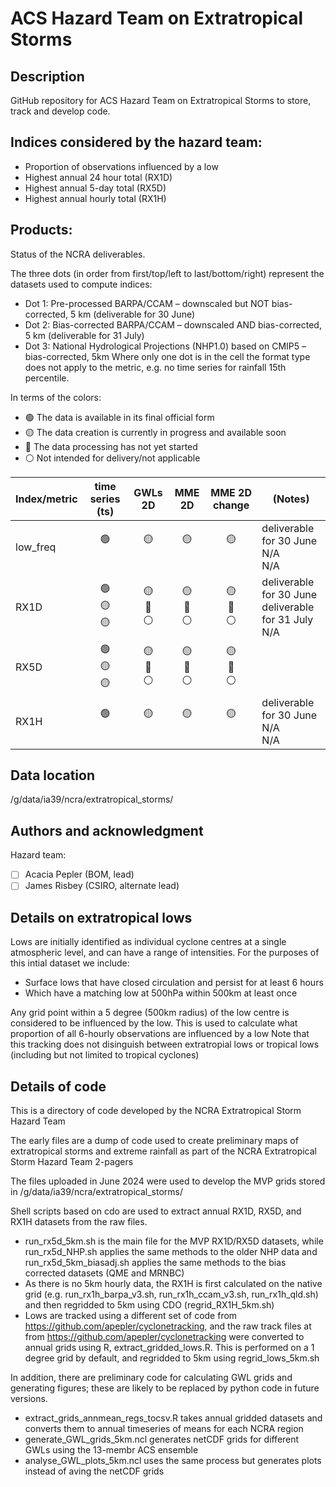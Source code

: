 # ACS Hazard Team on Extratropical Storms

## Description
GitHub repository for ACS Hazard Team on Extratropical Storms to store, track and develop code. 

## Indices considered by the hazard team:
- Proportion of observations influenced by a low
- Highest annual 24 hour total (RX1D)
- Highest annual 5-day total (RX5D)
- Highest annual hourly total (RX1H)

## Products:
Status of the NCRA deliverables. 

The three dots (in order from first/top/left to last/bottom/right) represent the datasets used to compute indices:
- Dot 1: Pre-processed BARPA/CCAM – downscaled but NOT bias-corrected, 5 km (deliverable for 30 June)
- Dot 2: Bias-corrected BARPA/CCAM – downscaled AND bias-corrected, 5 km (deliverable for 31 July)
- Dot 3: National Hydrological Projections (NHP1.0) based on CMIP5 – bias-corrected, 5km
Where only one dot is in the cell the format type does not apply to the metric, e.g. no time series for rainfall 15th percentile.
 
In terms of the colors:
- :green_circle: The data is available in its final official form
- :yellow_circle: The data creation is currently in progress and available soon
- :red_circle: The data processing has not yet started
- :white_circle: Not intended for delivery/not applicable

| Index/metric | time series (ts) | GWLs 2D | MME 2D | MME 2D change | (Notes) |
|-----         | :-:              |:-:      |:-:     |:-:            |-----    |
| low_freq|:green_circle:<br><br>|:yellow_circle:<br><br>|:yellow_circle:<br><br>|:yellow_circle:<br><br>|deliverable for 30 June<br>N/A<br>N/A|
| RX1D |:green_circle:<br>:yellow_circle:<br>:yellow_circle:|:yellow_circle:<br>:red_circle:<br>:white_circle:|:yellow_circle:<br>:red_circle:<br>:white_circle:|:yellow_circle:<br>:red_circle:<br>:white_circle:|deliverable for 30 June<br>deliverable for 31 July<br>N/A|
| RX5D |:green_circle:<br>:yellow_circle:<br>:yellow_circle:|:yellow_circle:<br>:red_circle:<br>:white_circle:|:yellow_circle:<br>:red_circle:<br>:white_circle:|:yellow_circle:<br>:red_circle:<br>:white_circle:||deliverable for 30 June<br>deliverable for 31 July<br>N/A|
| RX1H |:green_circle:<br><br>|:yellow_circle:<br><br>|:yellow_circle:<br><br>|:yellow_circle:<br><br>|deliverable for 30 June<br>N/A<br>N/A|

## Data location
/g/data/ia39/ncra/extratropical_storms/

## Authors and acknowledgment
Hazard team:
- [ ] Acacia Pepler (BOM, lead)
- [ ] James Risbey (CSIRO, alternate lead)

## Details on extratropical lows

Lows are initially identified as individual cyclone centres at a single atmospheric level, and can have a range of intensities.
For the purposes of this intial dataset we include:
- Surface lows that have closed circulation and persist for at least 6 hours
- Which have a matching low at 500hPa within 500km at least once
  
Any grid point within a 5 degree (500km radius) of the low centre is considered to be influenced by the low.
This is used to calculate what proportion of all 6-hourly observations are influenced by a low
Note that this tracking does not disinguish between extratropial lows or tropical lows (including but not limited to tropical cyclones)

## Details of code 

This is a directory of code developed by the NCRA Extratropical Storm Hazard Team

The early files are a dump of code used to create preliminary maps of extratropical storms and extreme rainfall as part of the NCRA Extratropical Storm Hazard Team 2-pagers

The files uploaded in June 2024 were used to develop the MVP grids stored in /g/data/ia39/ncra/extratropical_storms/

Shell scripts based on cdo are used to extract annual RX1D, RX5D, and RX1H datasets from the raw files. 
- run_rx5d_5km.sh is the main file for the MVP RX1D/RX5D datasets, while run_rx5d_NHP.sh applies the same methods to the older NHP data and run_rx5d_5km_biasadj.sh applies the same methods to the bias corrected datasets (QME and MRNBC)
- As there is no 5km hourly data, the RX1H is first calculated on the native grid (e.g. run_rx1h_barpa_v3.sh, run_rx1h_ccam_v3.sh, run_rx1h_qld.sh) and then regridded to 5km using CDO (regrid_RX1H_5km.sh)
- Lows are tracked using a different set of code from https://github.com/apepler/cyclonetracking, and the raw track files at from https://github.com/apepler/cyclonetracking were converted to annual grids using R, extract_gridded_lows.R. This is performed on a 1 degree grid by default, and regridded to 5km using regrid_lows_5km.sh

In addition, there are preliminary code for calculating GWL grids and generating figures; these are likely to be replaced by python code in future versions.
- extract_grids_annmean_regs_tocsv.R takes annual gridded datasets and converts them to annual timeseries of means for each NCRA region
- generate_GWL_grids_5km.ncl generates netCDF grids for different GWLs using the 13-membr ACS ensemble
- analyse_GWL_plots_5km.ncl uses the same process but generates plots instead of aving the netCDF grids

